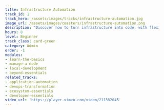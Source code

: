 ```yaml
---
title: Infrastructure Automation
track_id: 1
track_hero: /assets/images/tracks/infrastructure-automation.jpg
image_url: /assets/images/coasters/infrastructure-automation.png
description: "Discover how to turn infrastructure into code, with flexibility baked in. Learn what Chef does during a run and how to configure a system using a mix of resources, recipes and cookbooks. Then add a dash of ingenuity and apply your new skills to an actual machine."
hours: 8
level: Beginner
track_class: card-green
category: Admin
order: -1
modules:
- learn-the-basics
- manage-a-node
- local-development
- beyond-essentials
related_tracks:
- application-automation
- devops-transformation
- ecosystem-essentials
- developer-essentials
video_url: 'https://player.vimeo.com/video/211382045'
---
```

